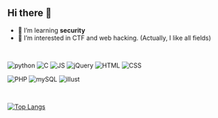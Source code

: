 ## Hi there 👋

- 🔭 I’m learning **security**
- 🌱 I’m interested in CTF and web hacking. (Actually, I like all fields)
  
<br>

![python](https://img.shields.io/badge/Python-3776AB?style=for-the-badge&logo=python&logoColor=white)
![C](https://img.shields.io/badge/C-00599C?style=for-the-badge&logo=c&logoColor=white)
![JS](https://img.shields.io/badge/JavaScript-F7DF1E?style=for-the-badge&logo=JavaScript&logoColor=white)
![jQuery](https://img.shields.io/badge/jQuery-0769AD?style=for-the-badge&logo=jquery&logoColor=white)
![HTML](https://img.shields.io/badge/HTML-239120?style=for-the-badge&logo=html5&logoColor=white)
![CSS](https://img.shields.io/badge/CSS3-1572B6?style=for-the-badge&logo=css3&logoColor=white)

![PHP](https://img.shields.io/badge/PHP-777BB4?style=for-the-badge&logo=php&logoColor=white)
![mySQL](https://img.shields.io/badge/MySQL-00000F?style=for-the-badge&logo=mysql&logoColor=white)
![illust](https://img.shields.io/badge/Adobe%20Illustrator-FF9A00?style=for-the-badge&logo=adobe%20illustrator&logoColor=white)

<br>

[![Top Langs](https://github-readme-stats.vercel.app/api/top-langs/?username=jjhjhh)](https://github.com/anuraghazra/github-readme-stats)

<!--
**jjhjhh/jjhjhh** is a ✨ _special_ ✨ repository because its `README.md` (this file) appears on your GitHub profile.

Here are some ideas to get you started:

- 🔭 I’m currently working on ...
- 🌱 I’m currently learning Seciruty
- 👯 I’m looking to collaborate on ...
- 🤔 I’m looking for help with ...
- 💬 Ask me about ...
- 📫 How to reach me: ...
- 😄 Pronouns: jjhjh
- ⚡ Fun fact: ...
-->
